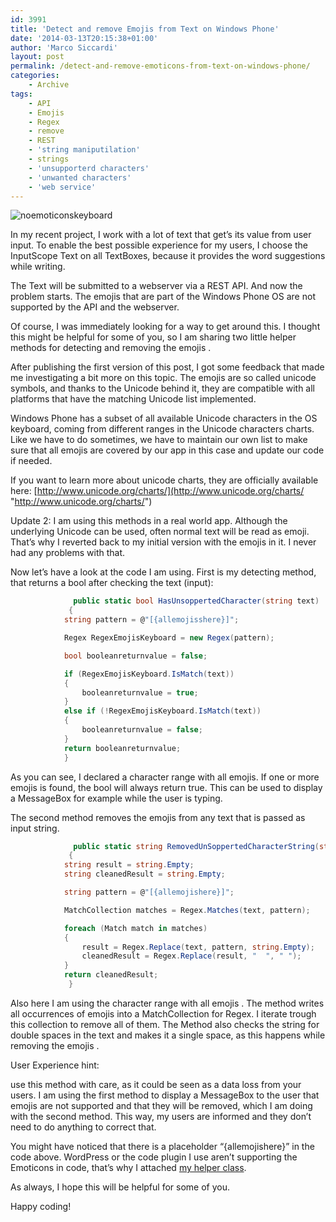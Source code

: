 ```yaml
---
id: 3991
title: 'Detect and remove Emojis from Text on Windows Phone'
date: '2014-03-13T20:15:38+01:00'
author: 'Marco Siccardi'
layout: post
permalink: /detect-and-remove-emoticons-from-text-on-windows-phone/
categories:
    - Archive
tags:
    - API
    - Emojis
    - Regex
    - remove
    - REST
    - 'string maniputilation'
    - strings
    - 'unsupporterd characters'
    - 'unwanted characters'
    - 'web service'
---
```


![noemoticonskeyboard](/assets/img/2014/03/noemoticonskeyboard.png "noemoticonskeyboard")

In my recent project, I work with a lot of text that get’s its value from user input. To enable the best possible experience for my users, I choose the InputScope Text on all TextBoxes, because it provides the word suggestions while writing.

The Text will be submitted to a webserver via a REST API. And now the problem starts. The emojis that are part of the Windows Phone OS are not supported by the API and the webserver.

Of course, I was immediately looking for a way to get around this. I thought this might be helpful for some of you, so I am sharing two little helper methods for detecting and removing the emojis .

After publishing the first version of this post, I got some feedback that made me investigating a bit more on this topic. The emojis are so called unicode symbols, and thanks to the Unicode behind it, they are compatible with all platforms that have the matching Unicode list implemented.

Windows Phone has a subset of all available Unicode characters in the OS keyboard, coming from different ranges in the Unicode characters charts. Like we have to do sometimes, we have to maintain our own list to make sure that all emojis are covered by our app in this case and update our code if needed.

If you want to learn more about unicode charts, they are officially available here: [http://www.unicode.org/charts/](http://www.unicode.org/charts/ "http://www.unicode.org/charts/")

Update 2: I am using this methods in a real world app. Although the underlying Unicode can be used, often normal text will be read as emoji. That’s why I reverted back to my initial version with the emojis in it. I never had any problems with that.

Now let’s have a look at the code I am using. First is my detecting method, that returns a bool after checking the text (input):

``` csharp
              public static bool HasUnsoppertedCharacter(string text)
             {
            string pattern = @"[{allemojisshere}]";

            Regex RegexEmojisKeyboard = new Regex(pattern);

            bool booleanreturnvalue = false;

            if (RegexEmojisKeyboard.IsMatch(text))
            {
                booleanreturnvalue = true;
            }
            else if (!RegexEmojisKeyboard.IsMatch(text))
            {
                booleanreturnvalue = false;
            }
            return booleanreturnvalue;
            }
```
 
As you can see, I declared a character range with all emojis. If one or more emojis is found, the bool will always return true. This can be used to display a MessageBox for example while the user is typing.

The second method removes the emojis from any text that is passed as input string.

``` csharp
              public static string RemovedUnSoppertedCharacterString(string text)
             {
            string result = string.Empty;
            string cleanedResult = string.Empty;

            string pattern = @"[{allemojishere}]";

            MatchCollection matches = Regex.Matches(text, pattern);

            foreach (Match match in matches)
            {
                result = Regex.Replace(text, pattern, string.Empty);
                cleanedResult = Regex.Replace(result, "  ", " ");
            }
            return cleanedResult;
             }
```
 
Also here I am using the character range with all emojis . The method writes all occurrences of emojis into a MatchCollection for Regex. I iterate trough this collection to remove all of them. The Method also checks the string for double spaces in the text and makes it a single space, as this happens while removing the emojis .

User Experience hint:

use this method with care, as it could be seen as a data loss from your users. I am using the first method to display a MessageBox to the user that emojis are not supported and that they will be removed, which I am doing with the second method. This way, my users are informed and they don’t need to do anything to correct that.

You might have noticed that there is a placeholder “{allemojishere}” in the code above. WordPress or the code plugin I use aren’t supporting the Emoticons in code, that’s why I attached [ my helper class](/assets/img/2014/03/Emoji-Helper.zip).

As always, I hope this will be helpful for some of you.

Happy coding!
